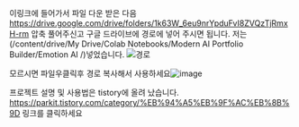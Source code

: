 이링크에 들어가서 파일 다운 받은 다음 https://drive.google.com/drive/folders/1k63W_6eu9nrYpduFvI8ZVQzTjRmxH-rm
압축 풀어주신고 구글 드라이브에 경로에  넣어 주시면 됩니다. 저는(/content/drive/My Drive/Colab Notebooks/Modern AI Portfolio Builder/Emotion AI /)넣었습니다.
![경로](https://user-images.githubusercontent.com/116787968/236609998-c253a519-6d41-454d-a7ae-917d187b5ece.png)

모르시면 파일우클릭후 경로 복사해서 사용하세요![image](https://user-images.githubusercontent.com/116787968/236610109-a9fc60bf-f7d9-40e5-947b-c11e0dd6e126.png)

프로젝트 설명 및 사용법은 tistory에 올려 났습니다.
https://parkit.tistory.com/category/%EB%94%A5%EB%9F%AC%EB%8B%9D 링크를 클릭하세요
